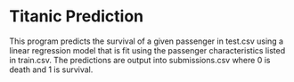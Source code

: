 # Titanic Prediction

This program predicts the survival of a given passenger in test.csv using a linear regression model that is fit using the passenger characteristics listed in train.csv.  The predictions are output into submissions.csv where 0 is death and 1 is survival.
